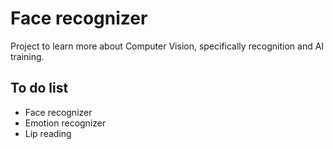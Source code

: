 # Face recognizer
Project to learn more about Computer Vision, specifically recognition and AI training.

## To do list
- Face recognizer
- Emotion recognizer
- Lip reading

